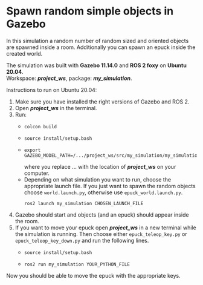 # Spawn random simple objects in Gazebo

In this simulation a random number of random sized and oriented objects are spawned inside a room. Additionally you can spawn an epuck inside the created world.

The simulation was built with **Gazebo 11.14.0** and **ROS 2 foxy** on **Ubuntu 20.04**.  
Workspace: ***project_ws***, package: ***my_simulation***.

Instructions to run on Ubuntu 20.04:
1. Make sure you have installed the right versions of Gazebo and ROS 2.
2. Open ***project_ws*** in the terminal.
3. Run:
    - ```
      colcon build
      ```
    - ```
      source install/setup.bash
      ```
    - ```
      export GAZEBO_MODEL_PATH=/.../project_ws/src/my_simulation/my_simulation/models:$GAZEBO_MODEL_PATH
      ```
      where you replace ... with the location of ***project_ws*** on your computer.
    - Depending on what simulation you want to run, choose the appropriate launch file. If you just want to spawn the random objects choose ```world.launch.py```, otherwise use ```epuck_world.launch.py```.
      ```
      ros2 launch my_simulation CHOSEN_LAUNCH_FILE
      ```
4. Gazebo should start and objects (and an epuck) should appear inside the room.
5. If you want to move your epuck open ***project_ws*** in a new terminal while the simulation is running. Then choose either ```epuck_teleop_key.py``` or ```epuck_teleop_key_down.py``` and run the following lines.
   - ```
     source install/setup.bash
     ```
   - ```
     ros2 run my_simulation YOUR_PYTHON_FILE
     ```
  Now you should be able to move the epuck with the appropriate keys.

